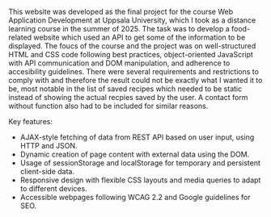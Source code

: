This website was developed as the final project for the course Web Application Development at Uppsala University, which I took as a distance learning course in the summer of 2025. The task was to develop a food-related website which used an API to get some of the information to be displayed. The foucs of the course and the project was on well-structured HTML and CSS code following best practices, object-oriented JavaScript with API communication and DOM manipulation, and adherence to accesibility guidelines. There were several requirements and restrictions to comply with and therefore the result could not be exactly what I wanted it to be, most notable in the list of saved recipes which needed to be static instead of showing the actual recpies saved by the user. A contact form without function also had to be included for similar reasons.

Key features: 
- AJAX-style fetching of data from REST API based on user input, using HTTP and JSON.
- Dynamic creation of page content with external data using the DOM.
- Usage of sessionStorage and localStorage for temporary and persistent client-side data.
- Responsive design with flexible CSS layouts and media queries to adapt to different devices.
- Accessible webpages following WCAG 2.2 and Google guidelines for SEO.
